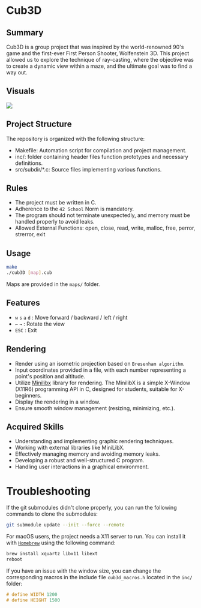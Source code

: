 # Cub3D

## Summary
Cub3D is a group project that was inspired by the world-renowned 90's game and the first-ever First Person Shooter, Wolfenstein 3D. This project allowed us to explore the technique of ray-casting, where the objective was to create a dynamic view within a maze, and the ultimate goal was to find a way out.

## Visuals

<img src="./.img/cub3d.gif" align=center/>

## Project Structure

The repository is organized with the following structure:

- Makefile: Automation script for compilation and project management.
- inc/: folder containing header files function prototypes and necessary definitions.
- src/subdir/*.c: Source files implementing various functions.

## Rules

- The project must be written in C.
- Adherence to the `42 School` Norm is mandatory.
- The program should not terminate unexpectedly, and memory must be handled properly to avoid leaks.
- Allowed External Functions: open, close, read, write, malloc, free, perror, strerror, exit

## Usage

```bash
make
./cub3D [map].cub
```

Maps are provided in the `maps/` folder.

## Features

- `w` `s` `a` `d` : Move forward / backward / left / right
- `←` `→` : Rotate the view
- `ESC` : Exit

## Rendering

- Render using an isometric projection based on `Bresenham algorithm`.
- Input coordinates provided in a file, with each number representing a point's position and altitude.
- Utilize [Minilibx](https://github.com/42Paris/minilibx-linux) library for rendering. The MinilibX is a simple X-Window (X11R6) programming API in C, designed for students, suitable for X-beginners.
- Display the rendering in a window.
- Ensure smooth window management (resizing, minimizing, etc.).

## Acquired Skills

- Understanding and implementing graphic rendering techniques.
- Working with external libraries like MiniLibX.
- Effectively managing memory and avoiding memory leaks.
- Developing a robust and well-structured C program.
- Handling user interactions in a graphical environment.

# Troubleshooting

If the git submodules didn't clone properly, you can run the following commands to clone the submodules:

```bash
git submodule update --init --force --remote
```

For macOS users, the project needs a X11 server to run. You can install it with [`Homebrew`](https://brew.sh/) using the following command:

```bash
brew install xquartz libx11 libext
reboot
```

If you have an issue with the window size, you can change the corresponding macros in the include file `cub3d_macros.h` located in the `inc/` folder:

```c
# define WIDTH 1200
# define HEIGHT 1500
```
